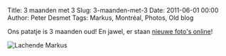 Title: 3 maanden met 3
Slug: 3-maanden-met-3
Date: 2011-06-01 00:00
Author: Peter Desmet
Tags: Markus, Montréal, Photos, Old blog

Ons patatje is 3 maanden oud! En jawel, er staan [nieuwe foto's online](https://picasaweb.google.com/lienterryn/3MaandenMet3)!

![Lachende Markus](https://lh3.googleusercontent.com/-CrQsMoBTVe0/TeVwZMKFNiI/AAAAAAAAD-s/71vweK-Ln1Y/s800/DSC_0052.JPG "A-guu!")
